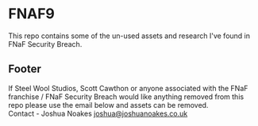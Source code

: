 # FNAF9

This repo contains some of the un-used assets and research I've found in FNaF Security Breach.


## Footer

If Steel Wool Studios, Scott Cawthon or anyone associated with the FNaF franchise / FNaF Security Breach would like anything removed from this repo please use the email below and assets can be removed.  
Contact - Joshua Noakes <joshua@joshuanoakes.co.uk>

